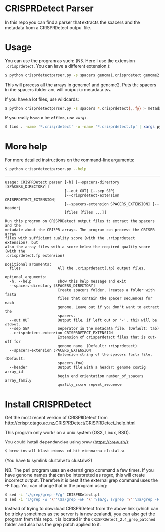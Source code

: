 # CRISPRDetect Parser

In this repo you can find a parser that extracts the spacers and the metadata
from a CRISPRDetect output file.

# Usage

You can use the program as such: (NB. Here I use the extension `.crisprdetect`. You can have a different extension.):

```sh
$ python crisprdetectparser.py -s spacers genome1.crisprdetect genome2.crisprdetect > metadata.tsv
```

This will process all the arrays in genome1 and genome2. Puts the spacers in the
spacers folder and will output to metadata.tsv.

If you have a lot files, use wildcards:

```sh
$ python crisprdetectparser.py -s spacers *.crisprdetect{,.fp} > metadata.tsv
```

If you really have a lot of files, use `xargs`. 

```sh
$ find . -name '*.crisprdetect' -o -name '*.crisprdetect.fp' | xargs python crisprdetectparser.py -s spacers > metadata.tsv
```

# More help

For more detailed instructions on the command-line arguments:

```sh
$ python crisprdetectparser.py --help
```

----

```
usage: CRISPRDetect parser [-h] [--spacers-directory [SPACERS_DIRECTORY]]
                           [--out OUT] [--sep SEP]
                           [--crisprdetect-extension CRISPRDETECT_EXTENSION]
                           [--spacers-extension SPACERS_EXTENSION] [--header]
                           [files [files ...]]

Run this progrom on CRISPRDetect output files to extract the spacers and the
metadate about the CRISPR arrays. The program can process the CRISPR array
files with sufficient quality score (with the .crisprdetect extension), but
also the array files with a score below the required quality score (with the
.crisprdetect.fp extension)

positional arguments:
  files                 All the .crisprdetect(.fp) output files.

optional arguments:
  -h, --help            show this help message and exit
  --spacers-directory [SPACERS_DIRECTORY]
                        Create spacers folder. Creates a folder with fasta
                        files that contain the spacer sequences for each
                        genome. Leave out if you don't want to extract the
                        spacers.
  --out OUT             Output file, if left out or '-', this will be stdout.
  --sep SEP             Seperator in the metadata file. (Default: tab)
  --crisprdetect-extension CRISPRDETECT_EXTENSION
                        Extension of crisperdetect files that is cut-off for
                        genome name. (Default: crisprdetect)
  --spacers-extension SPACERS_EXTENSION
                        Extension string of the spacers fasta file. (Default:
                        spacers.fna)
  --header              Output file with a header: genome contig array_id
                        begin end orientation number_of_spacers array_family
                        quality_score repeat_sequence
```

# Install CRISPRDetect

Get the most recent version of CRISPRDetect from http://crispr.otago.ac.nz/CRISPRDetect/CRISPRDetect_help.html

This program only works on a unix system (OSX, Linux, BSD). 

You could install dependencies using brew (https://brew.sh/):

```sh
$ brew install blast emboss cd-hit viennarna clustal-w 
```

(You have to symlink clustalw to clustalw2)

NB. The perl program uses an external grep command a few times. If you have 
genome names that can be interpreted as regex, this will create incorrect output. 
Therefore it is best if the external grep command uses the -F flag. You can change that 
in the program using:

```sh
$ sed -i 's/grep/grep -F/g' CRISPRDetect.pl
$ sed -i 's/grep -w '\''\$a/grep -wF '\''\$a/g; s/grep '\''\$a/grep -F '\''\$a/g' CD_MODULES/CRISPRDETECT_SUBS_1.pm 
```

Instead of trying to download CRISPRDetect from the above link (which can be
tricky sometimes as the server is in new zealand), you can also get the program
from this repo. It is located in the `CRISPRDetect_2.4_grep_patched` folder
and also has the grep patch applied to it. 

